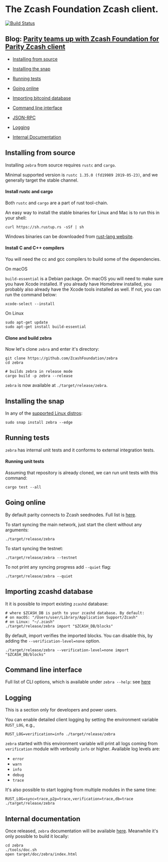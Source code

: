 # The Zcash Foundation Zcash client.

[![Build Status][travis-image]][travis-url]

## Blog: [Parity teams up with Zcash Foundation for Parity Zcash client](https://www.parity.io/parity-teams-up-with-zcash-foundation-for-parity-zcash-client/)

- [Installing from source](#installing-from-source)

- [Installing the snap](#installing-the-snap)

- [Running tests](#running-tests)

- [Going online](#going-online)

- [Importing bitcoind database](#importing-zcashd-database)

- [Command line interface](#command-line-interface)

- [JSON-RPC](JSON-RPC.md)

- [Logging](#logging)

- [Internal Documentation](#internal-documentation)

[travis-image]: https://api.travis-ci.org/ZcashFoundation/zebra.svg?branch=master
[travis-url]: https://travis-ci.org/ZcashFoundation/zebra
[doc-url]: https://zcashfoundation.github.io/zcashfoundation/zebra/index.html

## Installing from source

Installing `zebra` from source requires `rustc` and `cargo`.

Minimal supported version is `rustc 1.35.0 (fd19989 2019-05-23)`, and we generally target the stable channel. 

#### Install rustc and cargo

Both `rustc` and `cargo` are a part of rust tool-chain.

An easy way to install the stable binaries for Linux and Mac is to run this in your shell:

```
curl https://sh.rustup.rs -sSf | sh
```

Windows binaries can be downloaded from [rust-lang website](https://forge.rust-lang.org/other-installation-methods.html#standalone).

#### Install C and C++ compilers

You will need the cc and gcc compilers to build some of the dependencies.

On macOS <br />

`build-essential` is a Debian package. On macOS you will need to make sure you have Xcode installed. If you already have Homebrew installed, you probably also already have the Xcode tools installed as well. If not, you can run the command below:
```
xcode-select --install
```

On Linux
```
sudo apt-get update
sudo apt-get install build-essential
```

#### Clone and build zebra

Now let's clone `zebra` and enter it's directory:

```
git clone https://github.com/ZcashFoundation/zebra
cd zebra

# builds zebra in release mode
cargo build -p zebra --release
```

`zebra` is now available at `./target/release/zebra`.

## Installing the snap

In any of the [supported Linux distros](https://snapcraft.io/docs/core/install):

```
sudo snap install zebra --edge
```

## Running tests

`zebra` has internal unit tests and it conforms to external integration tests.

#### Running unit tests

Assuming that repository is already cloned, we can run unit tests with this command:

```
cargo test --all
```

## Going online

By default parity connects to Zcash seednodes. Full list is [here](./zebra/seednodes.rs).

To start syncing the main network, just start the client without any arguments:

```
./target/release/zebra
```

To start syncing the testnet:

```
./target/release/zebra --testnet
```

To not print any syncing progress add `--quiet` flag:

```
./target/release/zebra --quiet
```

## Importing zcashd database

It it is possible to import existing `zcashd` database:

```
# where $ZCASH_DB is path to your zcashd database. By default:
# on macOS: "/Users/user/Library/Application Support/Zcash"
# on Linux: "~/.zcash"
./target/release/zebra import "$ZCASH_DB/blocks"
```

By default, import verifies the imported blocks. You can disable this, by adding the `--verification-level=none` option.

```
./target/release/zebra --verification-level=none import "$ZCASH_DB/blocks"
```

## Command line interface

Full list of CLI options, which is available under `zebra --help`: see [here](CLI.md)

## Logging

This is a section only for developers and power users.

You can enable detailed client logging by setting the environment variable `RUST_LOG`, e.g.,

```
RUST_LOG=verification=info ./target/release/zebra
```

`zebra` started with this environment variable will print all logs coming from `verification` module with verbosity `info` or higher. Available log levels are:

- `error`
- `warn`
- `info`
- `debug`
- `trace`

It's also possible to start logging from multiple modules in the same time:

```
RUST_LOG=sync=trace,p2p=trace,verification=trace,db=trace ./target/release/zebra
```

## Internal documentation

Once released, `zebra` documentation will be available [here][doc-url]. Meanwhile it's only possible to build it locally:

```
cd zebra
./tools/doc.sh
open target/doc/zebra/index.html
```
